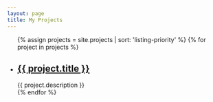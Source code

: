 ```yaml
---
layout: page
title: My Projects
---
```


<div class="case-studies-body">
    <ul class="listing">
        {% assign projects = site.projects | sort: 'listing-priority' %}
        {% for project in projects %}
        <li>
            <h2><a href="{{ project.url }}">{{ project.title }}</a></h2>
            {{ project.description }}
        </li>
        {% endfor %}
    </ul>
</div>
